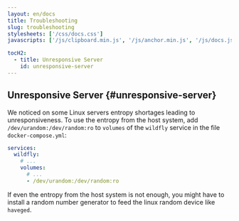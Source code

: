 ```yaml
---
layout: en/docs
title: Troubleshooting
slug: troubleshooting
stylesheets: ['/css/docs.css']
javascripts: ['/js/clipboard.min.js', '/js/anchor.min.js', '/js/docs.js']

tocH2:
  - title: Unresponsive Server
    id: unresponsive-server
---
```

## Unresponsive Server {#unresponsive-server}
We noticed on some Linux servers entropy shortages leading to unresponsiveness. To use the entropy from the host system, add `/dev/urandom:/dev/random:ro` to `volumes` of the `wildfly` service in the file `docker-compose.yml`:

```yaml
services:
  wildfly:
    # ...
    volumes:
      # ...
      - /dev/urandom:/dev/random:ro
```

If even the entropy from the host system is not enough, you might have to install a random number generator to feed the linux random device like `haveged`.
